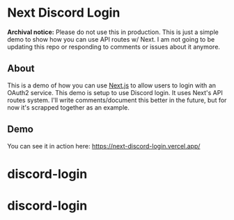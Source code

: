 # Next Discord Login

**Archival notice:** Please do not use this in production. This is just a simple demo to show how you can use API routes w/ Next. I am not going to be updating this repo or responding to comments or issues about it anymore.

## About
This is a demo of how you can use [Next.js](https://nextjs.com) to allow users to login with an OAuth2 service. This demo is setup to use Discord login. It uses Next's API routes system. I'll write comments/document this better in the future, but for now it's scrapped together as an example. 

## Demo
You can see it in action here: https://next-discord-login.vercel.app/
# discord-login
# discord-login
